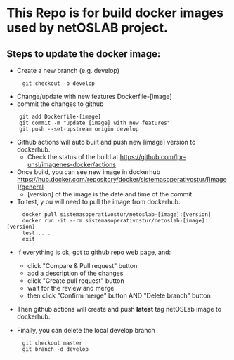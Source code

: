 # This Repo is for build docker images used by netOSLAB project.
## Steps to update the docker image:
 - Create a new branch (e.g. develop)
``` 
     git checkout -b develop
```
 
 - Change/update with new features Dockerfile-[image]
 - commit the changes to github
 ```
     git add Dockerfile-[image]
     git commit -m "update [image] with new features"
     git push --set-upstream origin develop
```
 - Github actions will auto built and push new [image] version to dockerhub.
   - Check the status of the build at https://github.com/lpr-unsl/imagenes-docker/actions
 - Once build, you can see new image in dockerhub https://hub.docker.com/repository/docker/sistemasoperativostur/[image]/general
   - [version] of the image is the date and time of the commit.
 - To test, y ou will need to pull the image from dockerhub.
```
     docker pull sistemasoperativostur/netoslab-[image]:[version]
     docker run -it --rm sistemasoperativostur/netoslab-[image]:[version]
     test ....
     exit
```
 - If everything is ok, got to github repo web page, and:
   - click "Compare & Pull request" button
   - add a description of the changes
   - click "Create pull request" button
   - wait for the review and merge
   - then click "Confirm merge" button AND "Delete branch" button
   
- Then github actions will create and push **latest** tag netOSLab image to dockerhub.
- Finally, you can delete the local develop branch
```
     git checkout master
     git branch -d develop
```

